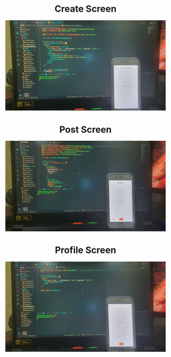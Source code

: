 <h1 align="center">Create Screen</h1>

<img src="./component/img/createScreen.jpg" alt="createScreen"/>

<h1 align="center">Post Screen</h1>

<img src="./component/img/PostScreen.jpg" alt="PostScreen"/>

<h1 align="center">Profile Screen</h1>

<img src="./component/img/profileScreen.jpg" alt="profileScreen"/>
